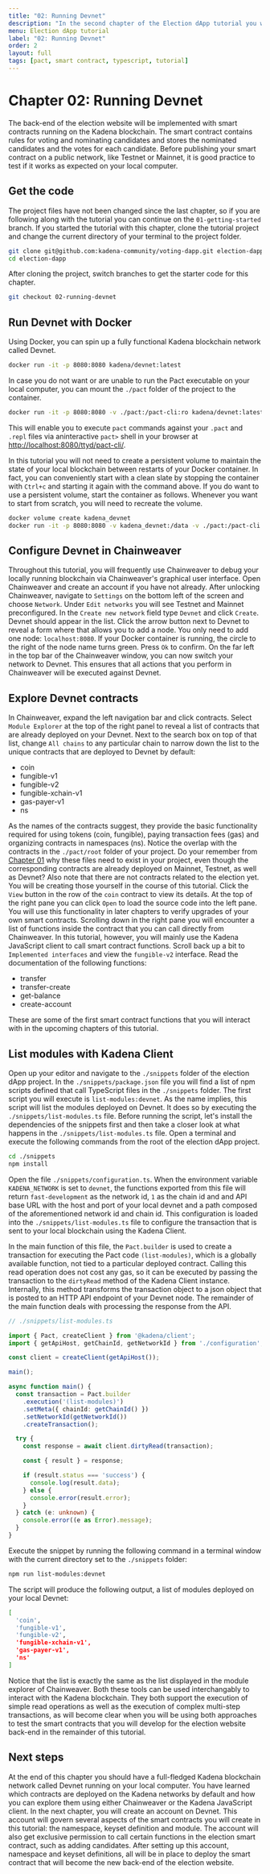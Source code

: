 ```yaml
---
title: "02: Running Devnet"
description: "In the second chapter of the Election dApp tutorial you will use Docker to run a blockchain on your computer."
menu: Election dApp tutorial
label: "02: Running Devnet"
order: 2
layout: full
tags: [pact, smart contract, typescript, tutorial]
---
```


# Chapter 02: Running Devnet

The back-end of the election website will be implemented with smart contracts
running on the Kadena blockchain. The smart contract contains rules for voting
and nominating candidates and stores the nominated candidates and the votes
for each candidate. Before publishing your smart contract on a public network,
like Testnet or Mainnet, it is good practice to test if it works as expected
on your local computer.

## Get the code

The project files have not been changed since the last chapter, so if you are
following along with the tutorial you can continue on the `01-getting-started`
branch. If you started the tutorial with this chapter, clone the tutorial
project and change the current directory of your terminal to the project folder.

```bash
git clone git@github.com:kadena-community/voting-dapp.git election-dapp
cd election-dapp
```

After cloning the project, switch branches to get the starter code for this chapter.

```bash
git checkout 02-running-devnet
```

## Run Devnet with Docker

Using Docker, you can spin up a fully functional
Kadena blockchain network called Devnet.

```bash
docker run -it -p 8080:8080 kadena/devnet:latest
```

In case you do not want or are unable to run the Pact executable on your local
computer, you can mount the `./pact` folder of the project to the container.

```bash
docker run -it -p 8080:8080 -v ./pact:/pact-cli:ro kadena/devnet:latest
```

This will enable you to execute `pact` commands against your `.pact` and `.repl`
files via aninteractive `pact>` shell in your browser at
[http://localhost:8080/ttyd/pact-cli/](http://localhost:8080/ttyd/pact-cli/).

In this tutorial you will not need to create a persistent volume to maintain
the state of your local blockchain between restarts of your Docker container.
In fact, you can conveniently start with a clean slate by stopping the container
with `Ctrl+c` and starting it again with the command above. If you do want to
use a persistent volume, start the container as follows. Whenever you want to
start from scratch, you will need to recreate the volume.

```bash
docker volume create kadena_devnet
docker run -it -p 8080:8080 -v kadena_devnet:/data -v ./pact:/pact-cli:ro --name devnet kadena/devnet
```

## Configure Devnet in Chainweaver

Throughout this tutorial, you will frequently use Chainweaver to debug your
locally running blockchain via Chainweaver's graphical user interface. Open
Chainweaver and create an account if you have not already. After unlocking
Chainweaver, navigate to `Settings` on the bottom left of the screen and
choose `Network`. Under `Edit networks` you will see Testnet and Mainnet
preconfigured. In the `Create new network` field type `Devnet` and click
`Create`. Devnet should appear in the list. Click the arrow button next to
Devnet to reveal a form where that allows you to add a node. You only need
to add one node: `localhost:8080`. If your Docker container is running, the
circle to the right of the node name turns green. Press `Ok` to confirm.
On the far left in the top bar of the Chainweaver window, you can now switch
your network to Devnet. This ensures that all actions that you perform in
Chainweaver will be executed against Devnet.

## Explore Devnet contracts

In Chainweaver, expand the left navigation bar and click contracts. Select
`Module Explorer` at the top of the right panel to reveal a list of contracts
that are already deployed on your Devnet. Next to the search box on top of
that list, change `All chains` to any particular chain to narrow down the
list to the unique contracts that are deployed to Devnet by default:

 * coin
 * fungible-v1
 * fungible-v2
 * fungible-xchain-v1
 * gas-payer-v1
 * ns

As the names of the contracts suggest, they provide the basic functionality
required for using tokens (coin, fungible), paying transaction fees (gas)
and organizing contracts in namespaces (ns). Notice the overlap with the
contracts in the `./pact/root` folder of your project. Do your remember
from [Chapter 01](/build/guides/election-dapp-tutorial/01-getting-started) why these
files need to exist in your project, even though the corresponding contracts
are already deployed on Mainnet, Testnet, as well as Devnet? Also note that
there are not contracts related to the election yet. You will be creating
those yourself in the course of this tutorial. Click the `View`
button in the row of the `coin` contract to view its details. At the top of
the right pane you can click `Open` to load the source code into the left pane.
You will use this functionality in later chapters to verify upgrades of your own
smart contracts. Scrolling down in the right pane you will encounter a list
of functions inside the contract that you can call directly from Chainweaver.
In this tutorial, however, you will mainly use the Kadena JavaScript client
to call smart contract functions. Scroll back up a bit to
`Implemented interfaces` and view the `fungible-v2` interface. Read the
documentation of the following functions:

 * transfer
 * transfer-create
 * get-balance
 * create-account

These are some of the first smart contract functions that you will interact
with in the upcoming chapters of this tutorial.

## List modules with Kadena Client

Open up your editor and navigate to the `./snippets` folder of the election
dApp project. In the `./snippets/package.json` file you will find a list of
npm scripts defined that call TypeScript files in the `./snippets` folder.
The first script you will execute is `list-modules:devnet`. As the name implies,
this script will list the modules deployed on Devnet. It does so by executing
the `./snippets/list-modules.ts` file. Before running the script,
let's install the dependencies of the snippets first and then take a closer
look at what happens in the `./snippets/list-modules.ts` file. Open a terminal
and execute the following commands from the root of the election dApp project.

```bash
cd ./snippets
npm install
```

Open the file `./snippets/configuration.ts`. When the environment variable
`KADENA_NETWORK` is set to `devnet`, the functions exported from this file
will return `fast-development` as the network id, `1` as the chain id and
and API base URL with the host and port of your local devnet and a path
composed of the aforementioned network id and chain id. This configuration
is loaded into the `./snippets/list-modules.ts` file to configure the
transaction that is sent to your local blockchain using the Kadena Client.

In the main function of this file, the `Pact.builder` is used to create a
transaction for executing the Pact code `(list-modules)`, which is a
globally available function, not tied to a particular deployed contract.
Calling this read operation does not cost any gas, so it can be executed
by passing the transaction to the `dirtyRead` method of the Kadena Client
instance. Internally, this method transforms the transaction object to a
json object that is posted to an HTTP API endpoint of your Devnet node.
The remainder of the main function deals with processing the response
from the API.

```typescript
// ./snippets/list-modules.ts

import { Pact, createClient } from '@kadena/client';
import { getApiHost, getChainId, getNetworkId } from './configuration';

const client = createClient(getApiHost());

main();

async function main() {
  const transaction = Pact.builder
    .execution('(list-modules)')
    .setMeta({ chainId: getChainId() })
    .setNetworkId(getNetworkId())
    .createTransaction();

  try {
    const response = await client.dirtyRead(transaction);

    const { result } = response;

    if (result.status === 'success') {
      console.log(result.data);
    } else {
      console.error(result.error);
    }
  } catch (e: unknown) {
    console.error((e as Error).message);
  }
}
```

Execute the snippet by running the following command in a terminal window
with the current directory set to the `./snippets` folder:

```bash
npm run list-modules:devnet
```

The script will produce the following output, a list of modules deployed on
your local Devnet:

```bash
[
  'coin',
  'fungible-v1',
  'fungible-v2',
  'fungible-xchain-v1',
  'gas-payer-v1',
  'ns'
]
```

Notice that the list is exactly the same as the list displayed in the module
explorer of Chainweaver. Both these tools can be used interchangably to interact
with the Kadena blockchain. They both support the execution of simple read
operations as well as the execution of complex multi-step transactions, as will
become clear when you will be using both approaches to test the smart contracts
that you will develop for the election website back-end in the remainder of this
tutorial.

## Next steps

At the end of this chapter you should have a full-fledged Kadena blockchain network
called Devnet running on your local computer. You have learned which contracts
are deployed on the Kadena networks by default and how you can explore them using
either Chainweaver or the Kadena JavaScript client. In the next chapter, you will
create an account on Devnet. This account will govern several aspects of the smart
contracts you will create in this tutorial: the namespace, keyset definition and
module. The account will also get exclusive permission to call certain functions in the
election smart contract, such as adding candidates. After setting up this account,
namespace and keyset definitions, all will be in place to deploy the smart contract
that will become the new back-end of the election website.
